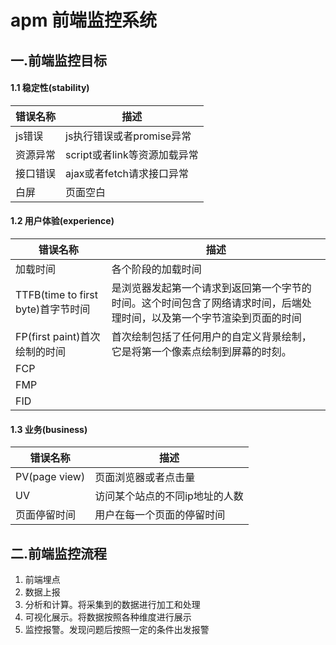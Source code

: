 # apm 前端监控系统

## 一.前端监控目标

#### 1.1 稳定性(stability)

| 错误名称 | 描述                         |
| -------- | ---------------------------- |
| js错误   | js执行错误或者promise异常    |
| 资源异常 | script或者link等资源加载异常 |
| 接口错误 | ajax或者fetch请求接口异常    |
| 白屏     | 页面空白                     |

#### 1.2 用户体验(experience)

| 错误名称                           | 描述                                                         |
| ---------------------------------- | ------------------------------------------------------------ |
| 加载时间                           | 各个阶段的加载时间                                           |
| TTFB(time to first byte)首字节时间 | 是浏览器发起第一个请求到返回第一个字节的时间。这个时间包含了网络请求时间，后端处理时间，以及第一个字节渲染到页面的时间 |
| FP(first paint)首次绘制的时间      | 首次绘制包括了任何用户的自定义背景绘制，它是将第一个像素点绘制到屏幕的时刻。 |
| FCP                                |                                                              |
| FMP                                |                                                              |
| FID                                |                                                              |

#### 1.3 业务(business)

| 错误名称      | 描述                           |
| ------------- | ------------------------------ |
| PV(page view) | 页面浏览器或者点击量           |
| UV            | 访问某个站点的不同ip地址的人数 |
| 页面停留时间  | 用户在每一个页面的停留时间     |

## 二.前端监控流程

1. 前端埋点
2. 数据上报
3. 分析和计算。将采集到的数据进行加工和处理
4. 可视化展示。将数据按照各种维度进行展示
5. 监控报警。发现问题后按照一定的条件出发报警

